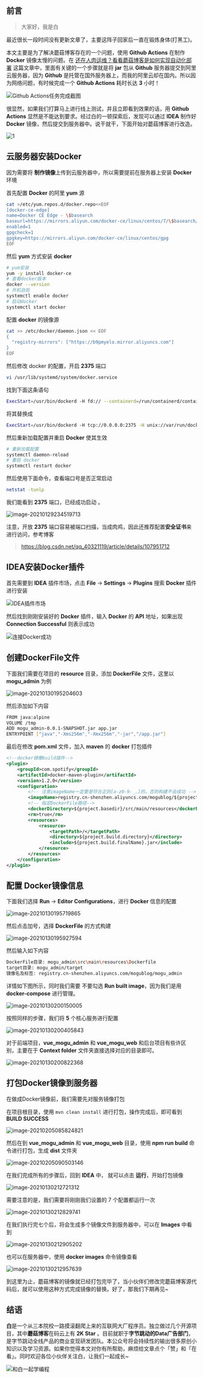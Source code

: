 ## 前言

> 大家好，我是白

最近很长一段时间没有更新文章了，主要这阵子回家后一直在锻炼身体(打黑工)。

本文主要是为了解决蘑菇博客存在的一个问题，使用 **Github Actions** 在制作 **Docker** 镜像太慢的问题。在 [还在人肉运维？看看蘑菇博客是如何实现自动化部署](https://mp.weixin.qq.com/s/a6mFcvg_c1lgWzxt4ctsfQ) 这篇文章中，里面有关键的一个步骤就是将 **jar** 包从 **Github** 服务器提交到阿里云服务器，因为 **Github** 是托管在国外服务器上，而我的阿里云却在国内。所以因为网络问题，有时候完成一个  **Github Actions** 耗时长达 **3** 小时！

![Github Actions任务完成截图](images/image-20210129210945526.png)

很显然，如果我们打算马上进行线上测试，并且立即看到效果的话，用 **Github Actions**  显然是不能达到要求。经过白的一顿探索后，发现可以通过 **IDEA** 制作好 **Docker** 镜像，然后提交到服务器中。说干就干，下面开始对蘑菇博客进行改造。

![1](images/1.jpg)

## 云服务器安装Docker

因为需要将 **制作镜像**上传到云服务器中，所以需要提前在服务器上安装 **Docker** 环境

首先配置 **Docker** 的阿里 **yum** 源

```bash
cat >/etc/yum.repos.d/docker.repo<<EOF
[docker-ce-edge]
name=Docker CE Edge - \$basearch
baseurl=https://mirrors.aliyun.com/docker-ce/linux/centos/7/\$basearch/edge
enabled=1
gpgcheck=1
gpgkey=https://mirrors.aliyun.com/docker-ce/linux/centos/gpg
EOF
```

然后 **yum** 方式安装 **docker**

```bash
# yum安装
yum -y install docker-ce
# 查看docker版本
docker --version  
# 开机自启
systemctl enable docker
# 启动docker
systemctl start docker
```

配置 **docker** 的镜像源

```bash
cat >> /etc/docker/daemon.json << EOF
{
  "registry-mirrors": ["https://b9pmyelo.mirror.aliyuncs.com"]
}
EOF
```

然后修改 docker 的配置，开启 **2375** 端口

```bash
vi /usr/lib/systemd/system/docker.service
```

找到下面这条语句

```bash
ExecStart=/usr/bin/dockerd -H fd:// --containerd=/run/containerd/containerd.sock
```

将其替换成

```bash
ExecStart=/usr/bin/dockerd -H tcp://0.0.0.0:2375 -H unix://var/run/docker.sock
```

然后重新加载配置并重启 **Docker** 使其生效

```bash
# 重新加载配置
systemctl daemon-reload
# 重启 docker
systemctl restart docker
```

然后使用下面命令，查看端口号是否正常启动

```bash
netstat -tunlp
```

我们能看到 **2375** 端口，已经成功启动 。

![image-20210129234519713](images/image-20210129234519713.png)

注意，开放 **2375** 端口容易被端口扫描，当成肉鸡，因此还推荐配置**安全证书**来进行访问，参考博客

> https://blog.csdn.net/qq_40321119/article/details/107951712

## IDEA安装Docker插件

首先需要到 **IDEA** 插件市场，点击 **File** -> **Settings** -> **Plugins** 搜索 **Docker** 插件进行安装

![IDEA插件市场](images/image-20210129231300700.png)

然后找到刚刚安装好的 **Docker** 插件，输入 **Docker** 的 **API** 地址，如果出现 **Connection Successful** 则表示成功

![连接Docker成功](images/image-20210129234646824.png)

## 创建DockerFile文件

下面我们需要在项目的 **resource** 目录，添加 **DockerFile** 文件，这里以 **mogu_admin** 为例

![image-20210130195204603](images/image-20210130195204603.png)

然后添加如下内容

```bash
FROM java:alpine
VOLUME /tmp
ADD mogu_admin-0.0.1-SNAPSHOT.jar app.jar
ENTRYPOINT ["java","-Xms256m","-Xmx256m","-jar","/app.jar"]
```

最后在修改 **pom.xml** 文件，加入 **maven** 的 **docker** 打包插件

```xml
<!--docker镜像build插件-->
<plugin>
    <groupId>com.spotify</groupId>
    <artifactId>docker-maven-plugin</artifactId>
    <version>1.2.0</version>
    <configuration>
        <!-- 注意imageName一定要是符合正则[a-z0-9-_.]的，否则构建不会成功 -->
        <imageName>registry.cn-shenzhen.aliyuncs.com/mogublog/${project.artifactId}</imageName>
        <!-- 指定DockerFile路径-->
        <dockerDirectory>${project.basedir}/src/main/resources</dockerDirectory>
        <rm>true</rm>
        <resources>
            <resource>
                <targetPath>/</targetPath>
                <directory>${project.build.directory}</directory>
                <include>${project.build.finalName}.jar</include>
            </resource>
        </resources>
    </configuration>
</plugin>
```

## 配置 Docker镜像信息

下面我们选择 **Run** -> **Editor Configurations**，进行 **Docker** 信息的配置

![image-20210130195719865](images/image-20210130195719865.png)

然后点击加号，选择 **DockerFile** 的方式构建

![image-20210130195927594](images/image-20210130195927594.png)

然后输入如下内容

```bash
DockerFile目录: mogu_admin\src\main\resources\Dockerfile
target目录: mogu_admin/target
镜像名及标签: registry.cn-shenzhen.aliyuncs.com/mogublog/mogu_admin
```

详情如下图所示，同时我们需要 不要勾选 **Run built image**，因为我们是用 **docker-compose** 进行管理。

![image-20210130200150005](images/image-20210130200150005.png)

按照同样的步骤，我们将 **5** 个核心服务进行配置

![image-20210130200405843](images/image-20210130200405843.png)

对于前端项目，**vue_mogu_admin**  和 **vue_mogu_web** 和后台项目有些许区别，主要在于 **Context folder** 文件夹直接选择对应的目录即可。

![image-20210130200822368](images/image-20210130200822368.png)

## 打包Docker镜像到服务器

在做成Docker镜像前，我们需要先对服务镜像打包

在项目根目录，使用 `mvn clean install` 进行打包，操作完成后，即可看到 **BUILD SUCCESS**

![image-20210205085824821](images/image-20210205085824821.png)

然后在到 **vue_mogu_admin** 和 **vue_mogu_web** 目录，使用 **npm run build** 命令进行打包，生成 **dist** 文件夹

![image-20210205090503146](images/image-20210205090503146.png)

在我们完成所有的步骤后，回到 **IDEA** 中， 就可以点击 **运行**，开始打包镜像

![image-20210130212721312](images/image-20210130212721312.png)

需要注意的是，我们需要将刚刚我们设置的 7 个配置都运行一次

![image-20210130212829741](images/image-20210130212829741.png)

在我们执行完七个后，将会生成多个镜像文件到服务器中，可以在 **Images** 中看到

![image-20210130212905202](images/image-20210130212905202.png)

也可以在服务器中，使用 **docker images** 命令镜像查看

![image-20210130212957639](images/image-20210130212957639.png)

到这里为止，蘑菇博客的镜像就已经打包完毕了，当小伙伴们修改完蘑菇博客源代码后，就可以使用这种方式完成镜像的替换。好了，那我们下期再见~

## 结语

**白**是一个从三本院校一路摸滚翻爬上来的互联网大厂程序员。独立做过几个开源项目，其中**蘑菇博客**在码云上有 **2K Star** 。目前就职于**字节跳动的Data广告部门**，是字节跳动全线产品的商业变现研发团队。本公众号将会持续性的输出很多原创小知识以及学习资源。如果你觉得本文对你有所帮助，麻烦给文章点个「赞」和「在看」。同时欢迎各位小伙伴关注白，让我们一起成长~

![和白一起学编程](images/image-20210122092846701.png)